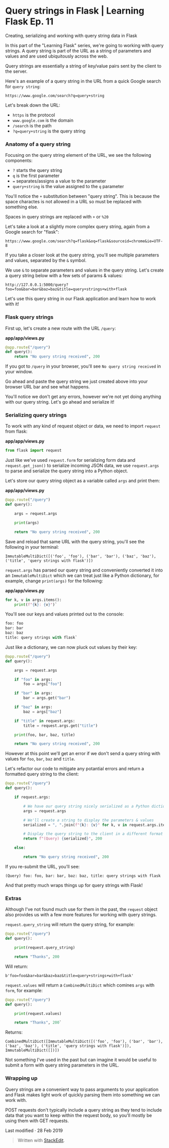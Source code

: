 # Query strings in Flask | Learning Flask Ep. 11

Creating, serializing and working with query string data in Flask

In this part of the "Learning Flask" series, we're going to working with query strings. A query string is part of the URL as a string of parameters and values and are used ubiquitously across the web.

Query strings are essentially a string of key/value pairs sent by the client to the server.

Here's an example of a query string in the URL from a quick Google search for  `query string`:

`https://www.google.com/search?q=query+string` 

Let's break down the URL:

-   `https`  is the protocol
-   `www.google.com`  is the domain
-   `/search`  is the path
-   `?q=query+string`  is the query string

### Anatomy of a query string

Focusing on the query string element of the URL, we see the following components:

-   `?`  starts the query string
-   `q`  is the first parameter
-   `=`  separates/assigns a value to the parameter
-   `query+string`  is the value assigned to the  `q`  parameter

You'll notice the  `+`  substitution between "query string". This is because the space charactes is not allowed in a URL so must be replaced with something else.

Spaces in query strings are replaced with  `+`  or  `%20`

Let's take a look at a slightly more complex query string, again from a Google search for "flask":

`https://www.google.com/search?q=flask&oq=flask&sourceid=chrome&ie=UTF-8` 

If you take a closer look at the query string, you'll see multiple parameters and values, separated by the  `&`  symbol.

We use  `&`  to separate parameters and values in the query string. Let's create a query string below with a few sets of params & values:

`http://127.0.0.1:5000/query?foo=foo&bar=bar&baz=baz&title=query+strings+with+flask` 

Let's use this query string in our Flask application and learn how to work with it!

### Flask query strings

First up, let's create a new route with the URL  `/query`:

**app/app/views.py**
```py
@app.route("/query")
def query():
    return "No query string received", 200
```
If you got to  `/query`  in your browser, you'll see  `No query string received`  in your window.

Go ahead and paste the query string we just created above into your browser URL bar and see what happens.

You'll notice we don't get any errors, however we're not yet doing anything with our query string. Let's go ahead and serialize it!

### Serializing query strings

To work with any kind of request object or data, we need to import  `request`  from flask:

**app/app/views.py**
```py
from flask import request
```
Just like we've used  `request.form`  for serializing form data and  `request.get_json()`  to serialize incoming JSON data, we use  `request.args`  to parse and serialize the query string into a Python object.

Let's store our query string object as a variable called  `args`  and print them:

**app/app/views.py**
```py
@app.route("/query")
def query():

    args = request.args

    print(args)

    return "No query string received", 200
```
Save and reload that same URL with the query string, you'll see the following in your terminal:

`ImmutableMultiDict([('foo', 'foo'), ('bar', 'bar'), ('baz', 'baz'), ('title', 'query strings with flask')])` 

`request.args`  has parsed our query string and conveniently converted it into an  `ImmutableMultiDict`  which we can treat just like a Python dictionary, for example, change  `print(args)`  for the following:

**app/app/views.py**
```py
for k, v in args.items():
    print(f"{k}: {v}")` 
```
You'll see our keys and values printed out to the console:
```py
foo: foo
bar: bar
baz: baz
title: query strings with flask` 
```
Just like a dictionary, we can now pluck out values by their key:
```py
@app.route("/query")
def query():

    args = request.args

    if "foo" in args:
        foo = args["foo"]

    if "bar" in args:
        bar = args.get("bar")

    if "baz" in args:
        baz = args["baz"]

    if "title" in request.args:
        title = request.args.get("title")

    print(foo, bar, baz, title)

    return "No query string received", 200
```
However at this point we'll get an error if we don't send a query string with values for  `foo`,  `bar`,  `baz`  and  `title`.

Let's refactor our code to mitigate any potantial errors and return a formatted query string to the client:
```py
@app.route("/query")
def query():

    if request.args:

        # We have our query string nicely serialized as a Python dictionary
        args = request.args

        # We'll create a string to display the parameters & values
        serialized = ", ".join(f"{k}: {v}" for k, v in request.args.items())

        # Display the query string to the client in a different format
        return f"(Query) {serialized}", 200

    else:

        return "No query string received", 200
```
If you re-submit the URL, you'll see:

`(Query) foo: foo, bar: bar, baz: baz, title: query strings with flask` 

And that pretty much wraps things up for query strings with Flask!

### Extras

Although I've not found much use for them in the past, the  `request`  object also provides us with a few more features for working with query strings.

`request.query_string`  will return the query string, for example:
```py
@app.route("/query")
def query():

    print(request.query_string)

    return "Thanks", 200
```
Will return:

`b'foo=foo&bar=bar&baz=baz&title=query+strings+with+flask'` 

`request.values`  will return a  `CombinedMultiDict`  which comines  `args`  with  `form`, for example:
```py
@app.route("/query")
def query():

    print(request.values)

    return "Thanks", 200` 
```
Returns:

`CombinedMultiDict([ImmutableMultiDict([('foo', 'foo'), ('bar', 'bar'), ('baz', 'baz'), ('title', 'query strings with flask')]), ImmutableMultiDict([])])` 

Not something I've used in the past but can imagine it would be useful to submit a form with query string parameters in the URL.

### Wrapping up

Query strings are a convenient way to pass arguments to your application and Flask makes light work of quickly parsing them into something we can work with.

POST requests don't typically include a query string as they tend to include data that you want to keep within the request body, so you'll mostly be using them with GET requests.

Last modified  ·  28 Feb 2019









> Written with [StackEdit]([https://pythonise.com/series/learning-flask/flask-query-strings](https://pythonise.com/series/learning-flask/flask-query-strings)).
<!--stackedit_data:
eyJoaXN0b3J5IjpbMTQxOTAzODA4OF19
-->